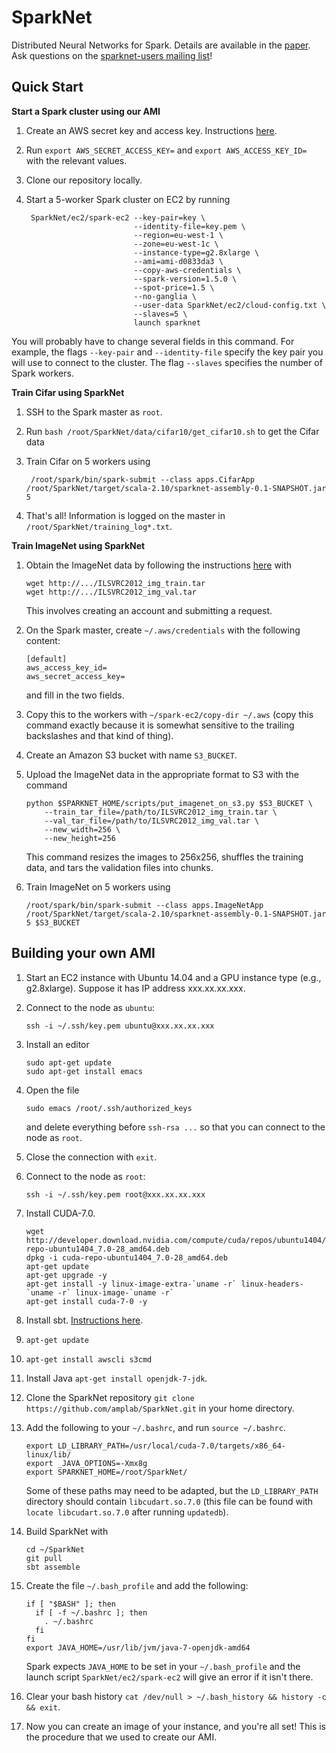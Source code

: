 # SparkNet
Distributed Neural Networks for Spark.
Details are available in the [paper](http://arxiv.org/abs/1511.06051).
Ask questions on the [sparknet-users mailing list](https://groups.google.com/forum/#!forum/sparknet-users)!

## Quick Start
**Start a Spark cluster using our AMI**

1. Create an AWS secret key and access key. Instructions [here](http://docs.aws.amazon.com/AWSSimpleQueueService/latest/SQSGettingStartedGuide/AWSCredentials.html).
2. Run `export AWS_SECRET_ACCESS_KEY=` and `export AWS_ACCESS_KEY_ID=` with the relevant values.
3. Clone our repository locally.
4. Start a 5-worker Spark cluster on EC2 by running

        SparkNet/ec2/spark-ec2 --key-pair=key \
                               --identity-file=key.pem \
                               --region=eu-west-1 \
                               --zone=eu-west-1c \
                               --instance-type=g2.8xlarge \
                               --ami=ami-d0833da3 \
                               --copy-aws-credentials \
                               --spark-version=1.5.0 \
                               --spot-price=1.5 \
                               --no-ganglia \
                               --user-data SparkNet/ec2/cloud-config.txt \
                               --slaves=5 \
                               launch sparknet
You will probably have to change several fields in this command.
For example, the flags `--key-pair` and `--identity-file` specify the key pair you will use to connect to the cluster.
The flag `--slaves` specifies the number of Spark workers.

**Train Cifar using SparkNet**

1. SSH to the Spark master as `root`.
2. Run `bash /root/SparkNet/data/cifar10/get_cifar10.sh` to get the Cifar data
3. Train Cifar on 5 workers using

        /root/spark/bin/spark-submit --class apps.CifarApp /root/SparkNet/target/scala-2.10/sparknet-assembly-0.1-SNAPSHOT.jar 5
4. That's all! Information is logged on the master in `/root/SparkNet/training_log*.txt`.

**Train ImageNet using SparkNet**

1. Obtain the ImageNet data by following the instructions [here](http://www.image-net.org/download-images) with

    ```
    wget http://.../ILSVRC2012_img_train.tar
    wget http://.../ILSVRC2012_img_val.tar
    ```
    This involves creating an account and submitting a request.
2. On the Spark master, create `~/.aws/credentials` with the following content:

    ```
    [default]
    aws_access_key_id=
    aws_secret_access_key=
    ```
    and fill in the two fields.
3. Copy this to the workers with `~/spark-ec2/copy-dir ~/.aws` (copy this command exactly because it is somewhat sensitive to the trailing backslashes and that kind of thing).
4. Create an Amazon S3 bucket with name `S3_BUCKET`.
5. Upload the ImageNet data in the appropriate format to S3 with the command

    ```
    python $SPARKNET_HOME/scripts/put_imagenet_on_s3.py $S3_BUCKET \
        --train_tar_file=/path/to/ILSVRC2012_img_train.tar \
        --val_tar_file=/path/to/ILSVRC2012_img_val.tar \
        --new_width=256 \
        --new_height=256
    ```
    This command resizes the images to 256x256, shuffles the training data, and tars the validation files into chunks.
6. Train ImageNet on 5 workers using

    ```
    /root/spark/bin/spark-submit --class apps.ImageNetApp /root/SparkNet/target/scala-2.10/sparknet-assembly-0.1-SNAPSHOT.jar 5 $S3_BUCKET
    ```

## Building your own AMI

1. Start an EC2 instance with Ubuntu 14.04 and a GPU instance type (e.g., g2.8xlarge). Suppose it has IP address xxx.xx.xx.xxx.
2. Connect to the node as `ubuntu`:

    ```
    ssh -i ~/.ssh/key.pem ubuntu@xxx.xx.xx.xxx
    ```
3. Install an editor

    ```
    sudo apt-get update
    sudo apt-get install emacs
    ```
4. Open the file

    ```
    sudo emacs /root/.ssh/authorized_keys
    ```
    and delete everything before `ssh-rsa ...` so that you can connect to the node as `root`.
5. Close the connection with `exit`.
6. Connect to the node as `root`:

    ```
    ssh -i ~/.ssh/key.pem root@xxx.xx.xx.xxx
    ```
7. Install CUDA-7.0.

    ```
    wget http://developer.download.nvidia.com/compute/cuda/repos/ubuntu1404/x86_64/cuda-repo-ubuntu1404_7.0-28_amd64.deb
    dpkg -i cuda-repo-ubuntu1404_7.0-28_amd64.deb
    apt-get update
    apt-get upgrade -y
    apt-get install -y linux-image-extra-`uname -r` linux-headers-`uname -r` linux-image-`uname -r`
    apt-get install cuda-7-0 -y
    ```
10. Install sbt. [Instructions here](http://www.scala-sbt.org/0.13/docs/Installing-sbt-on-Linux.html).
11. `apt-get update`
12. `apt-get install awscli s3cmd`
13. Install Java `apt-get install openjdk-7-jdk`.
14. Clone the SparkNet repository `git clone https://github.com/amplab/SparkNet.git` in your home directory.
15. Add the following to your `~/.bashrc`, and run `source ~/.bashrc`.

    ```
    export LD_LIBRARY_PATH=/usr/local/cuda-7.0/targets/x86_64-linux/lib/
    export _JAVA_OPTIONS=-Xmx8g
    export SPARKNET_HOME=/root/SparkNet/
    ```
    Some of these paths may need to be adapted, but the `LD_LIBRARY_PATH` directory should contain `libcudart.so.7.0` (this file can be found with `locate libcudart.so.7.0` after running `updatedb`).
16. Build SparkNet with

    ```
    cd ~/SparkNet
    git pull
    sbt assemble
    ```
17. Create the file `~/.bash_profile` and add the following:

    ```
    if [ "$BASH" ]; then
      if [ -f ~/.bashrc ]; then
        . ~/.bashrc
      fi
    fi
    export JAVA_HOME=/usr/lib/jvm/java-7-openjdk-amd64
    ```
    Spark expects `JAVA_HOME` to be set in your `~/.bash_profile` and the launch script `SparkNet/ec2/spark-ec2` will give an error if it isn't there.
18. Clear your bash history `cat /dev/null > ~/.bash_history && history -c && exit`.
19. Now you can create an image of your instance, and you're all set! This is the procedure that we used to create our AMI.
